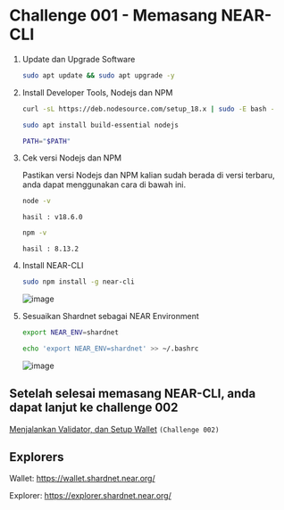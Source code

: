 # Challenge 001 - Memasang NEAR-CLI

1. Update dan Upgrade Software

    ```bash
    sudo apt update && sudo apt upgrade -y
    ```

2. Install Developer Tools, Nodejs dan NPM

    ```bash
    curl -sL https://deb.nodesource.com/setup_18.x | sudo -E bash -  

    sudo apt install build-essential nodejs

    PATH="$PATH"
    ```

    
3. Cek versi Nodejs dan NPM
    
    Pastikan versi Nodejs dan NPM kalian sudah berada di versi terbaru, anda dapat menggunakan cara di bawah ini.

    ```bash
    node -v
    ```
    ` hasil : v18.6.0 `

    ```bash
    npm -v
    ```
    ` hasil : 8.13.2 `

    
4. Install NEAR-CLI
    
    ```bash
    sudo npm install -g near-cli
    ```
    
    ![image](https://user-images.githubusercontent.com/100946299/180929815-f4fdb3bd-10ac-44f6-a0ae-2f613a50e472.png)

    
5. Sesuaikan Shardnet sebagai NEAR Environment 

    ```bash
    export NEAR_ENV=shardnet
    ```


    ```bash
    echo 'export NEAR_ENV=shardnet' >> ~/.bashrc
    ```
    
    ![image](https://user-images.githubusercontent.com/100946299/180929925-6910e207-5531-4e65-a842-e428b565aff6.png)

## Setelah selesai memasang NEAR-CLI, anda dapat lanjut ke challenge 002

[Menjalankan Validator, dan Setup Wallet](https://github.com/cbjohnson90/Testnet-Guides/blob/main/NEAR-StakeWars-III/Tasks/task-002.md) `(Challenge 002)`

## Explorers
Wallet: https://wallet.shardnet.near.org/

Explorer: https://explorer.shardnet.near.org/
